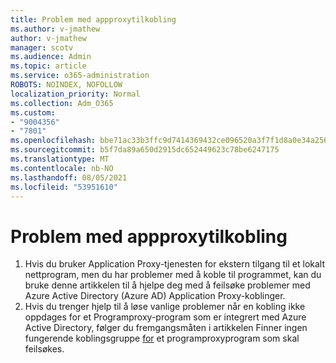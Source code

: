 ```yaml
---
title: Problem med appproxytilkobling
ms.author: v-jmathew
author: v-jmathew
manager: scotv
ms.audience: Admin
ms.topic: article
ms.service: o365-administration
ROBOTS: NOINDEX, NOFOLLOW
localization_priority: Normal
ms.collection: Adm_O365
ms.custom:
- "9004356"
- "7801"
ms.openlocfilehash: bbe71ac33b3ffc9d7414369432ce096520a3f7f1d8a0e34a256df2db7765d583
ms.sourcegitcommit: b5f7da89a650d2915dc652449623c78be6247175
ms.translationtype: MT
ms.contentlocale: nb-NO
ms.lasthandoff: 08/05/2021
ms.locfileid: "53951610"
---
```

# <a name="app-proxy-connection-issue"></a>Problem med appproxytilkobling

1. Hvis du bruker Application Proxy-tjenesten for ekstern tilgang til et lokalt nettprogram, men [](https://docs.microsoft.com/azure/active-directory/manage-apps/application-proxy-debug-connectors) du har problemer med å koble til programmet, kan du bruke denne artikkelen til å hjelpe deg med å feilsøke problemer med Azure Active Directory (Azure AD) Application Proxy-koblinger.
2. Hvis du trenger hjelp til å løse vanlige problemer når en kobling ikke oppdages for et Programproxy-program som er integrert med Azure Active Directory, følger du fremgangsmåten i artikkelen Finner ingen fungerende koblingsgruppe [for](https://docs.microsoft.com/azure/active-directory/application-proxy-connectivity-no-working-connector) et programproxyprogram som skal feilsøkes.
